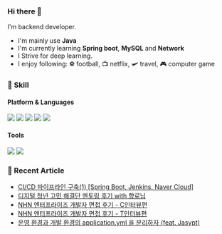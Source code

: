 ### Hi there 👋

I'm backend developer.

- I'm mainly use **Java**
- I'm currently learning **Spring boot**, **MySQL** and **Network**
- I Strive for deep learning.
- I enjoy following: ⚽ football, 📺 netflix, 🛩️ travel, 🎮 computer game

### 💪 Skill

#### Platform & Languages
<img src="https://img.shields.io/badge/Spring-6DB33F?style=flat-square&logo=Spring&logoColor=white"/> <img src="https://img.shields.io/badge/Spring%20boot-6DB33F?style=flat-square&logo=Spring%20Boot&logoColor=white"/> <img src="https://img.shields.io/badge/MySQL-4479A1?style=flat-square&logo=MySQL&logoColor=white"/> <img src="https://img.shields.io/badge/Gradle-02303A?style=flat-square&logo=Gradle&logoColor=white"/> <img src="https://img.shields.io/badge/java-007396?style=flat-square&logo=java&logoColor=white">

#### Tools
<img src="https://img.shields.io/badge/Git-F05032?style=flat-square&logo=Git&logoColor=white"/> <img src="https://img.shields.io/badge/IntelliJ-000000?style=flat-square&logo=IntelliJ%20IDEA&logoColor=white"/> 



### 📖 Recent Article
<!-- BLOG-POST-LIST:START -->
- [CI/CD 파이프라인 구축&lpar;1&rpar; [Spring Boot, Jenkins, Naver Cloud]](https://cookie-dev.tistory.com/19)
- [디지털 청년 고민 해결단 멘토링 후기 with 향로님](https://cookie-dev.tistory.com/17)
- [NHN 엔터프라이즈 개발자 면접 후기 -  C인터뷰편](https://cookie-dev.tistory.com/16)
- [NHN 엔터프라이즈 개발자 면접 후기 - T인터뷰편](https://cookie-dev.tistory.com/15)
- [운영 환경과 개발 환경의 application.yml 을 분리하자 &lpar;feat. Jasypt&rpar;](https://cookie-dev.tistory.com/13)
<!-- BLOG-POST-LIST:END -->
